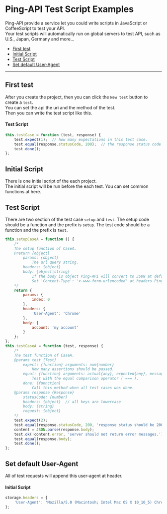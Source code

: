 # Ping-API Test Script Examples


Ping-API provide a service let you could write scripts in JavaScript or CoffeeScript to test your API.  
Your test scripts will automatically run on global servers to test API, such as U.S., Japan, Germany and more...


+ [First test](#first-test)
+ [Initial Script](#initial-script)
+ [Test Script](#test-script)
+ [Set default User-Agent](#set-default-user-agent)


---


## First test
After you create the project, then you can click the `New test` button to create a `test`.  
You can set the api the uri and the method of the test.  
Then you can write the test script like this.
#### Test Script
```js
this.testCase = function (test, response) {
    test.expect(1);  // how many expectations in this test case.
    test.equal(response.statusCode, 200);  // the response status code should be 200
    test.done();
};
```


## Initial Script
There is one initial script of the each project.  
The initial script will be run before the each test. You can set common functions at here.


## Test Script
There are two section of the test case `setup` and `test`. The setup code should be a function and the prefix is `setup`. The test code should be a function and the prefix is `test`.
```js
this.setupCaseA = function () {
    /*
    The setup function of CaseA.
    @return {object}
        params: {object}
            The url query string.
        headers: {object}
        body: {object|string}
            If the body is object Ping-API will convert to JSON at default.
            Set 'Content-Type': 'x-www-form-urlencoded' at headers Ping-API will convert to unlencoded form.
    */
    return {
        params: {
            index: 0
        },
        headers: {
            'User-Agent': 'Chrome'
        },
        body: {
            account: 'my account'
        }
    };
};
this.testCaseA = function (test, response) {
    /*
    The test function of CaseA.
    @params test {Test}
        expect: {function} arguments: num{number}
            How many assertions should be passed.
        equal: {function} arguments: actual{any}, expected{any}, message{string}
            Test with the equal comparison operator ( === ).
        done: {funnction}
            Call this method when all test cases was done.
    @params response {Response}
        statusCode: {number}
        headers: {object}  // all keys are lowercase
        body: {string}
        request: {object}
    */
    test.expect(2);
    test.equal(response.statusCode, 200, 'response status should be 200.');
    content = JSON.parse(response.body);
    test.ok(!content.error, 'server should not return error messages.');
    test.equal(response.body);
    test.done();
};
```


## Set default User-Agent
All of test requests will append this user-agent at header.
#### Initial Script
```js
storage.headers = {
    'User-Agent': 'Mozilla/5.0 (Macintosh; Intel Mac OS X 10_10_5) Chrome/46.0.2490.80'
};
```
